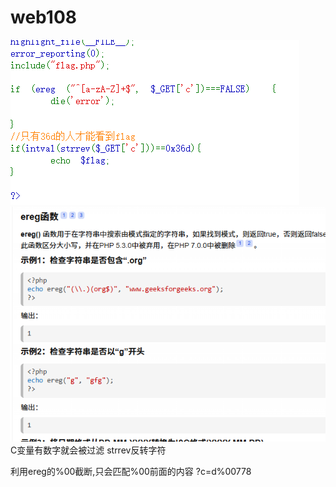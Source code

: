 # web108
![](vx_images/436225856634717.png)
![](vx_images/340986411515087.png)
C变量有数字就会被过滤
strrev反转字符

利用ereg的%00截断,只会匹配%00前面的内容
?c=d%00778